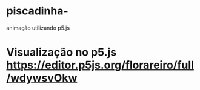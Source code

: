 # piscadinha-
animação utilizando p5.js
# Visualização no p5.js https://editor.p5js.org/florareiro/full/wdywsvOkw
